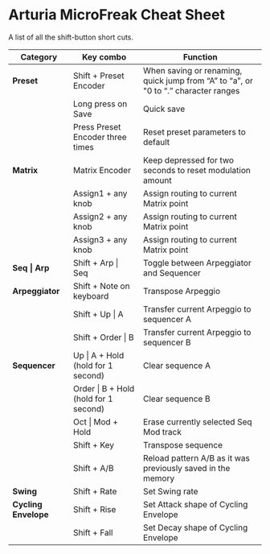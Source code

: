# Arturia MicroFreak Cheat Sheet

A list of all the shift-button short cuts.

|Category|Key combo|Function|
|---|---|---|
|**Preset**|Shift + Preset Encoder|When saving or renaming, quick jump from “A” to “a”, or "0 to “.” character ranges|
| |Long press on Save|Quick save|
| |Press Preset Encoder three times|Reset preset parameters to default|
|**Matrix**|Matrix Encoder|Keep depressed for two seconds to reset modulation amount|
||Assign1 + any knob|Assign routing to current Matrix point|
||Assign2 + any knob|Assign routing to current Matrix point|
||Assign3 + any knob|Assign routing to current Matrix point|
|**Seq \| Arp**|Shift + Arp \| Seq|Toggle between Arpeggiator and Sequencer|
|**Arpeggiator**|Shift + Note on keyboard|Transpose Arpeggio|
||Shift + Up \| A|Transfer current Arpeggio to sequencer A|
||Shift + Order \| B|Transfer current Arpeggio to sequencer B|
|**Sequencer**|Up \| A + Hold (hold for 1 second)|Clear sequence A|
||Order \| B + Hold (hold for 1 second)|Clear sequence B|
||Oct \| Mod + Hold|Erase currently selected Seq Mod track|
||Shift + Key|Transpose sequence|
||Shift + A/B|Reload pattern A/B as it was previously saved in the memory|
|**Swing**|Shift + Rate|Set Swing rate|
|**Cycling Envelope**|Shift + Rise|Set Attack shape of Cycling Envelope|
||Shift + Fall|Set Decay shape of Cycling Envelope|

